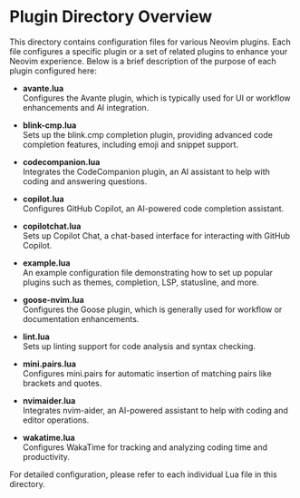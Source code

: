 # Plugin Directory Overview

This directory contains configuration files for various Neovim plugins. Each file configures a specific plugin or a set of related plugins to enhance your Neovim experience. Below is a brief description of the purpose of each plugin configured here:

- **avante.lua**  
  Configures the Avante plugin, which is typically used for UI or workflow enhancements and AI integration.

- **blink-cmp.lua**  
  Sets up the blink.cmp completion plugin, providing advanced code completion features, including emoji and snippet support.

- **codecompanion.lua**  
  Integrates the CodeCompanion plugin, an AI assistant to help with coding and answering questions.

- **copilot.lua**  
  Configures GitHub Copilot, an AI-powered code completion assistant.

- **copilotchat.lua**  
  Sets up Copilot Chat, a chat-based interface for interacting with GitHub Copilot.

- **example.lua**  
  An example configuration file demonstrating how to set up popular plugins such as themes, completion, LSP, statusline, and more.

- **goose-nvim.lua**  
  Configures the Goose plugin, which is generally used for workflow or documentation enhancements.

- **lint.lua**  
  Sets up linting support for code analysis and syntax checking.

- **mini.pairs.lua**  
  Configures mini.pairs for automatic insertion of matching pairs like brackets and quotes.

- **nvimaider.lua**  
  Integrates nvim-aider, an AI-powered assistant to help with coding and editor operations.

- **wakatime.lua**  
  Configures WakaTime for tracking and analyzing coding time and productivity.

For detailed configuration, please refer to each individual Lua file in this directory.
